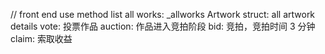 // front end use method
list all works: _allworks
Artwork struct: all artwork details
vote:    投票作品
auction: 作品进入竞拍阶段
bid:     竞拍，竞拍时间 3 分钟
claim:   索取收益
